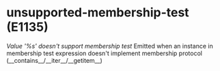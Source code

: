 # unsupported-membership-test (E1135)
*Value '%s' doesn't support membership test* Emitted when an instance in
membership test expression doesn't implement membership protocol
(\_\_contains\_\_/\_\_iter\_\_/\_\_getitem\_\_)

